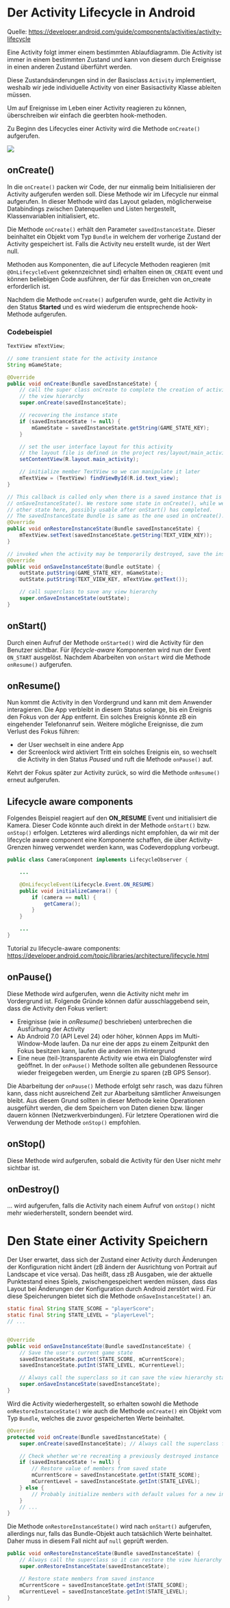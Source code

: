 # Der Activity Lifecycle in Android

Quelle: https://developer.android.com/guide/components/activities/activity-lifecycle

Eine Activity folgt immer einem bestimmten Ablaufdiagramm. Die Activity ist immer in einem bestimmten Zustand und kann von diesem durch Ereignisse in einen anderen Zustand überführt werden.

Diese Zustandsänderungen sind in der Basisclass ```Activity``` implementiert, weshalb wir jede individuelle Activity von einer Basisactivity Klasse ableiten müssen.

Um auf Ereignisse im Leben einer Activity reagieren zu können, überschreiben wir einfach die geerbten hook-methoden.

Zu Beginn des Lifecycles einer Activity wird die Methode ```onCreate()``` aufgerufen.

![](assets/012-Activity-Lifecycle-84737952.png)

## onCreate()

In die ```onCreate()``` packen wir Code, der nur einmalig beim Initialisieren der Activity aufgerufen werden soll. Diese Methode wir im Lifecycle nur einmal aufgerufen. In dieser Methode wird das Layout geladen, möglicherweise Databindings zwischen Datenquellen und Listen hergestellt, Klassenvariablen initialisiert, etc.

Die Methode ```onCreate()``` erhält den Parameter ```savedInstanceState```. Dieser beinhaltet ein Objekt vom Typ ```Bundle``` in welchem der vorherige Zustand der Activity gespeichert ist. Falls die Activity neu erstellt wurde, ist der Wert null.

Methoden aus Komponenten, die auf Lifecycle Methoden reagieren (mit ```@OnLifecycleEvent``` gekennzeichnet sind) erhalten einen ```ON_CREATE``` event und können beliebigen Code ausführen, der für das Erreichen von on_create erforderlich ist.

Nachdem die Methode ```onCreate()``` aufgerufen wurde, geht die Activity in den Status __Started__ und es wird wiederum die entsprechende hook-Methode aufgerufen.

### Codebeispiel

```java
TextView mTextView;

// some transient state for the activity instance
String mGameState;

@Override
public void onCreate(Bundle savedInstanceState) {
    // call the super class onCreate to complete the creation of activity like
    // the view hierarchy
    super.onCreate(savedInstanceState);

    // recovering the instance state
    if (savedInstanceState != null) {
        mGameState = savedInstanceState.getString(GAME_STATE_KEY);
    }

    // set the user interface layout for this activity
    // the layout file is defined in the project res/layout/main_activity.xml file
    setContentView(R.layout.main_activity);

    // initialize member TextView so we can manipulate it later
    mTextView = (TextView) findViewById(R.id.text_view);
}

// This callback is called only when there is a saved instance that is previously saved by using
// onSaveInstanceState(). We restore some state in onCreate(), while we can optionally restore
// other state here, possibly usable after onStart() has completed.
// The savedInstanceState Bundle is same as the one used in onCreate().
@Override
public void onRestoreInstanceState(Bundle savedInstanceState) {
    mTextView.setText(savedInstanceState.getString(TEXT_VIEW_KEY));
}

// invoked when the activity may be temporarily destroyed, save the instance state here
@Override
public void onSaveInstanceState(Bundle outState) {
    outState.putString(GAME_STATE_KEY, mGameState);
    outState.putString(TEXT_VIEW_KEY, mTextView.getText());

    // call superclass to save any view hierarchy
    super.onSaveInstanceState(outState);
}
```

## onStart()

Durch einen Aufruf der Methode ```onStarted()``` wird die Activity für den Benutzer sichtbar. Für _lifecycle-aware_ Komponenten wird nun der Event ```ON_START``` ausgelöst. Nachdem Abarbeiten von ```onStart``` wird die Methode ```onResume()``` aufgerufen.

## onResume()

Nun kommt die Activity in den Vordergrund und kann mit dem Anwender interagieren. Die App verbleibt in diesem Status solange, bis ein Ereignis den Fokus von der App entfernt. Ein solches Ereignis könnte zB ein eingehender Telefonanruf sein. Weitere mögliche Ereignisse, die zum Verlust des Fokus führen:
 - der User wechselt in eine andere App
 - der Screenlock wird aktiviert
 Tritt ein solches Ereignis ein, so wechselt die Activity in den Status _Paused_ und ruft die Methode ```onPause()``` auf.

 Kehrt der Fokus später zur Activity zurück, so wird die Methode ```onResume()``` erneut aufgerufen.

## Lifecycle aware components

Folgendes Beispiel reagiert auf den __ON_RESUME__ Event und initialisiert die Kamera. Dieser Code könnte auch direkt in der Methode ```onStart()``` bzw. ```onStop()``` erfolgen. Letzteres wird allerdings nicht empfohlen, da wir mit der lifecycle aware component eine Komponente schaffen, die über Activity-Grenzen hinweg verwendet werden kann, was Codeverdopplung vorbeugt.

```java
public class CameraComponent implements LifecycleObserver {

    ...

    @OnLifecycleEvent(Lifecycle.Event.ON_RESUME)
    public void initializeCamera() {
        if (camera == null) {
            getCamera();
        }
    }

    ...
}
```
Tutorial zu lifecycle-aware components: https://developer.android.com/topic/libraries/architecture/lifecycle.html

## onPause()

Diese Methode wird aufgerufen, wenn die Activity nicht mehr im Vordergrund ist. Folgende Gründe können dafür ausschlaggebend sein, dass die Activity den Fokus verliert:
 - Ereignisse (wie in _onResume()_ beschrieben) unterbrechen die Ausfürhung der Activity
 - Ab Android 7.0 (API Level 24) oder höher, können Apps im Multi-Window-Mode laufen. Da nur eine der apps zu einem Zeitpunkt den Fokus besitzen kann, laufen die anderen im Hintergrund
 - Eine neue (teil-)transparente Activity wie etwa ein Dialogfenster wird geöffnet.
In der ```onPause()``` Methode sollten alle gebundenen Ressource wieder freigegeben werden, um Energie zu sparen (zB GPS Sensor).

Die Abarbeitung der ```onPause()``` Methode erfolgt sehr rasch, was dazu führen kann, dass nicht ausreichend Zeit zur Abarbeitung sämtlicher Anweisungen bleibt. Aus diesem Grund sollten in dieser Methode keine Operationen ausgeführt werden, die dem Speichern von Daten dienen bzw. länger dauern können (Netzwerkverbindungen). Für letztere Operationen wird die Verwendung der Methode ```onStop()``` empfohlen.

## onStop()

Diese Methode wird aufgerufen, sobald die Activity für den User nicht mehr sichtbar ist.

## onDestroy()

... wird aufgerufen, falls die Activity nach einem Aufruf von ```onStop()``` nicht mehr wiederherstellt, sondern beendet wird.

# Den State einer Activity Speichern
Der User erwartet, dass sich der Zustand einer Activity durch Änderungen der Konfiguration nicht ändert (zB ändern der Ausrichtung von Portrait auf Landscape et vice versa). Das heißt, dass zB Ausgaben, wie der aktuelle Punktestand eines Spiels, zwischengespeichert werden müssen, dass das Layout bei Änderungen der Konfiguration durch Android zerstört wird. Für diese Speicherungen bietet sich die Methode ```onSaveInstanceState()``` an.

```java
static final String STATE_SCORE = "playerScore";
static final String STATE_LEVEL = "playerLevel";
// ...


@Override
public void onSaveInstanceState(Bundle savedInstanceState) {
    // Save the user's current game state
    savedInstanceState.putInt(STATE_SCORE, mCurrentScore);
    savedInstanceState.putInt(STATE_LEVEL, mCurrentLevel);

    // Always call the superclass so it can save the view hierarchy state
    super.onSaveInstanceState(savedInstanceState);
}
```
Wird die Activity wiederhergestellt, so erhalten sowohl die Methode ```onRestoreInstanceState()``` wie auch die Methode ```onCreate()``` ein Objekt vom Typ ```Bundle```, welches die zuvor gespeicherten Werte beinhaltet.

```java
@Override
protected void onCreate(Bundle savedInstanceState) {
    super.onCreate(savedInstanceState); // Always call the superclass first

    // Check whether we're recreating a previously destroyed instance
    if (savedInstanceState != null) {
        // Restore value of members from saved state
        mCurrentScore = savedInstanceState.getInt(STATE_SCORE);
        mCurrentLevel = savedInstanceState.getInt(STATE_LEVEL);
    } else {
        // Probably initialize members with default values for a new instance
    }
    // ...
}
```

Die Methode ```onRestoreInstanceState()``` wird nach ```onStart()``` aufgerufen, allerdings nur, falls das Bundle-Objekt auch tatsächlich Werte beinhaltet. Daher muss in diesem Fall nicht auf ```null``` geprüft werden.

```java
public void onRestoreInstanceState(Bundle savedInstanceState) {
    // Always call the superclass so it can restore the view hierarchy
    super.onRestoreInstanceState(savedInstanceState);

    // Restore state members from saved instance
    mCurrentScore = savedInstanceState.getInt(STATE_SCORE);
    mCurrentLevel = savedInstanceState.getInt(STATE_LEVEL);
}
```
